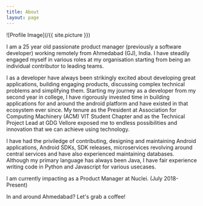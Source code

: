 ```yaml
---
title: About
layout: page
---
```

![Profile Image](/{{ site.picture }})

<p>I am a 25 year old passionate product manager (previously a software developer) working 
remotely from Ahmedabad (GJ), India. I have steadily engaged myself in various roles at my 
organisation starting from being an individual contributor to leading teams.
</p>

<p>
I as a developer have always been strikingly excited about developing great applications, 
building engaging products, discussing complex technical problems and simplifying them.
Starting my journey as a developer from my second year in college, I have rigorously 
invested time in building applications for and around the android platform and have 
existed in that ecosystem ever since. My tenure as the President at Association for 
Computing Machinery (ACM) VIT Student Chapter and as the Technical Project Lead at 
GDG Vellore exposed me to endless possibilities and innovation that we can achieve 
using technology.
</p>

<p>I have had the priviledge of contributing, designing and maintaining Android applications, 
Android SDKs, SDK releases, microservices revolving around central services and have also 
experienced maintaining databases. Although my primary language has always been Java, I have 
fair experience writing code in Python and Javascript for various usecases.</p>

<p>
I am currently impacting as a Product Manager at Nuclei. (July 2018-Present)
</p>

<p>
In and around Ahmedabad? Let's grab a coffee! 
</p>
